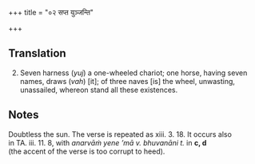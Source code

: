 +++
title = "०२ सप्त युञ्जन्ति"

+++
## Translation
2. Seven harness (*yuj*) a one-wheeled chariot; one horse, having seven  
names, draws (*vah*) \[it\]; of three naves \[is\] the wheel, unwasting,  
unassailed, whereon stand all these existences.

## Notes
Doubtless the sun. The verse is repeated as xiii. 3. 18. It occurs also  
in TA. iii. 11. 8, with *anarvāṁ yene ’mā v. bhuvanāni t.* in **c, d**  
(the accent of the verse is too corrupt to heed).
